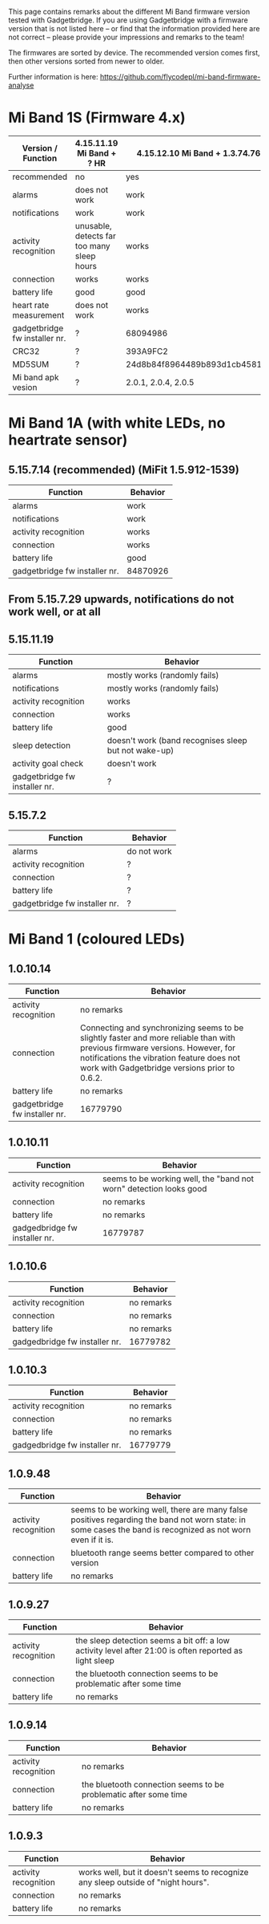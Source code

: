 This page contains remarks about the different Mi Band firmware version tested with Gadgetbridge. If you are using Gadgetbridge with a firmware version that is not listed here – or find that the information provided here are not correct – please provide your impressions and remarks to the team!

The firmwares are sorted by device. The recommended version comes first, then other versions sorted from newer to older.

Further information is here: https://github.com/flycodepl/mi-band-firmware-analyse

<!--
Template for each firmware:
## 1.0.
| Function | Behavior |
| --- | --- |
| alarms  | |
| notifications | |
| activity recognition |  |
| connection |  |
| battery life |  |
| gadgetbridge fw installer nr. |  |

-->

# Mi Band 1S (Firmware 4.x)
| Version / Function            | 4.15.11.19 Mi Band  + ? HR                 | 4.15.12.10 Mi Band + 1.3.74.76 HR | 4.16.3.7 Mi Band + 1.3.76.18 HR  | 4.16.4.22 Mi Band + 1.3.76.22 HR  |
| ----------------------------- | ------------------------------------------ | --------------------------------- | -------------------------------- | ----------------------------------|
| recommended                   | no                                         | yes                               | no                               | no                                |
| alarms                        | does not work                              | work                              | work                             | work                              |
| notifications                 | work                                       | work                              | work                             | work                              |
| activity recognition          | unusable, detects far too many sleep hours | works                             | works                            | works                             |
| connection                    | works                                      | works                             | works                            | works                             |
| battery life                  | good                                       | good                              | good                             | good                              |
| heart rate measurement        | does not work                              | works                             | works                            | works                             |
| gadgetbridge fw installer nr. | ?                                          | 68094986                          | 68158215                         | ?                                 |
| CRC32                         | ?                                          | 393A9FC2                          | A3F47C39                         | 5E1A74E2                          |
| MD5SUM                        | ?                                          | 24d8b84f8964489b893d1cb4581dc85f  | 7883298d9696c608210991c1dc3d0030 | 3b3b1427078b23808dce480a85665423  |
| Mi band apk vesion            | ?                                          | 2.0.1, 2.0.4, 2.0.5               | 2.0.10                           | 2.1.0, 2.1.1, 2.1.4, 2.1.5, 2.1.6 |

# Mi Band 1A (with white LEDs, no heartrate sensor)
## 5.15.7.14 (recommended) (MiFit 1.5.912-1539)
| Function | Behavior |
| --- | --- |
| alarms | work |
| notifications | work |
| activity recognition | works |
| connection | works |
| battery life | good |
| gadgetbridge fw installer nr. | 84870926 |

## From 5.15.7.29 upwards, notifications do not work well, or at all

## 5.15.11.19
| Function | Behavior |
| --- | --- |
| alarms | mostly works (randomly fails) |
| notifications | mostly works (randomly fails) |
| activity recognition | works |
| connection | works |
| battery life | good |
| sleep detection | doesn't work (band recognises sleep but not wake-up) |
| activity goal check | doesn't work |
| gadgetbridge fw installer nr. | ? |

## 5.15.7.2
| Function | Behavior |
| --- | --- |
| alarms | do not work |
| activity recognition | ? |
| connection | ? |
| battery life | ? |
| gadgetbridge fw installer nr. | ? |

# Mi Band 1 (coloured LEDs)

## 1.0.10.14
| Function | Behavior |
| --- | --- |
| activity recognition | no remarks |
| connection | Connecting and synchronizing seems to be slightly faster and more reliable than with previous firmware versions. However, for notifications the vibration feature does not work with Gadgetbridge versions prior to 0.6.2. |
| battery life | no remarks |
| gadgetbridge fw installer nr. | 16779790 |

## 1.0.10.11
| Function | Behavior |
| --- | --- |
| activity recognition | seems to be working well, the "band not worn" detection looks good |
| connection | no remarks |
| battery life | no remarks |
| gadgedbridge fw installer nr. | 16779787 |

## 1.0.10.6
| Function | Behavior |
| --- | --- |
| activity recognition | no remarks |
| connection | no remarks |
| battery life | no remarks |
| gadgedbridge fw installer nr. | 16779782 |

## 1.0.10.3
| Function | Behavior |
| --- | --- |
| activity recognition | no remarks |
| connection | no remarks |
| battery life | no remarks |
| gadgedbridge fw installer nr. | 16779779 |

## 1.0.9.48
| Function | Behavior |
| --- | --- |
| activity recognition | seems to be working well, there are many false positives regarding the band not worn state: in some cases the band is recognized as not worn even if it is. |
| connection | bluetooth range seems better compared to other version |
| battery life | no remarks |

## 1.0.9.27
| Function | Behavior |
| --- | --- |
| activity recognition | the sleep detection seems a bit off: a low activity level after 21:00 is often reported as light sleep |
| connection | the bluetooth connection seems to be problematic after some time |
| battery life | no remarks |

## 1.0.9.14
| Function | Behavior |
| --- | --- |
| activity recognition | no remarks |
| connection | the bluetooth connection seems to be problematic after some time |
| battery life | no remarks |

## 1.0.9.3
| Function | Behavior |
| --- | --- |
| activity recognition | works well, but it doesn't seems to recognize any sleep outside of "night hours". |
| connection | no remarks |
| battery life | no remarks |
